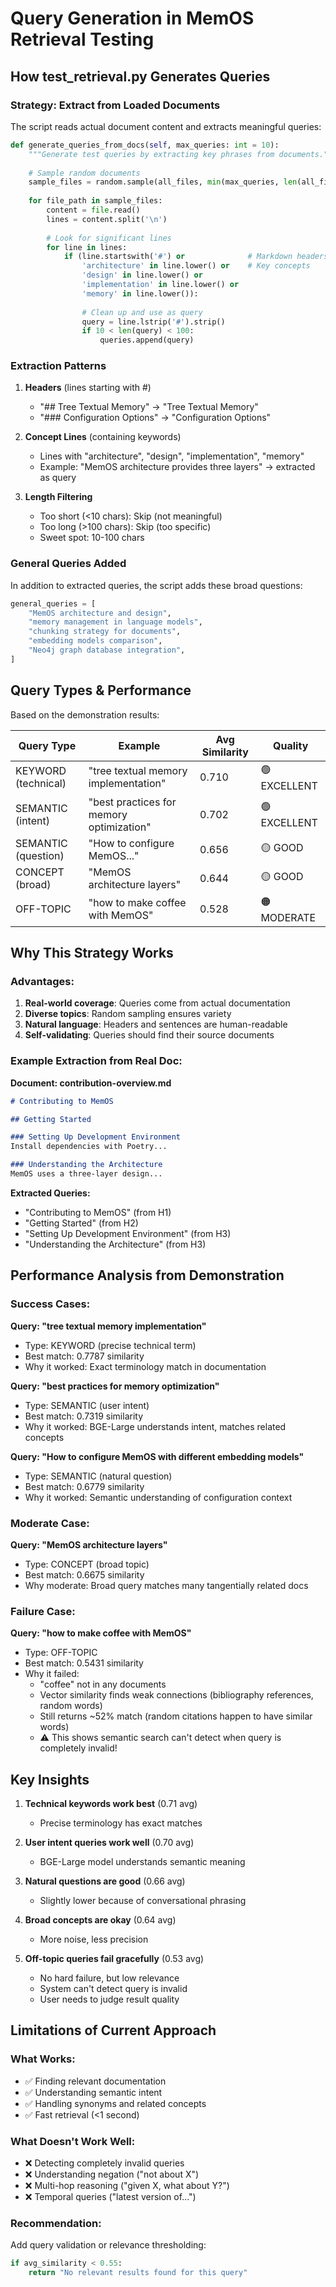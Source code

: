 # Query Generation in MemOS Retrieval Testing

## How test_retrieval.py Generates Queries

### Strategy: Extract from Loaded Documents

The script reads actual document content and extracts meaningful queries:

```python
def generate_queries_from_docs(self, max_queries: int = 10):
    """Generate test queries by extracting key phrases from documents."""
    
    # Sample random documents
    sample_files = random.sample(all_files, min(max_queries, len(all_files)))
    
    for file_path in sample_files:
        content = file.read()
        lines = content.split('\n')
        
        # Look for significant lines
        for line in lines:
            if (line.startswith('#') or              # Markdown headers
                'architecture' in line.lower() or    # Key concepts
                'design' in line.lower() or
                'implementation' in line.lower() or
                'memory' in line.lower()):
                
                # Clean up and use as query
                query = line.lstrip('#').strip()
                if 10 < len(query) < 100:
                    queries.append(query)
```

### Extraction Patterns

1. **Headers** (lines starting with #)
   - "## Tree Textual Memory" → "Tree Textual Memory"
   - "### Configuration Options" → "Configuration Options"

2. **Concept Lines** (containing keywords)
   - Lines with "architecture", "design", "implementation", "memory"
   - Example: "MemOS architecture provides three layers" → extracted as query

3. **Length Filtering**
   - Too short (<10 chars): Skip (not meaningful)
   - Too long (>100 chars): Skip (too specific)
   - Sweet spot: 10-100 chars

### General Queries Added

In addition to extracted queries, the script adds these broad questions:

```python
general_queries = [
    "MemOS architecture and design",
    "memory management in language models",
    "chunking strategy for documents",
    "embedding models comparison",
    "Neo4j graph database integration",
]
```

## Query Types & Performance

Based on the demonstration results:

| Query Type | Example | Avg Similarity | Quality |
|------------|---------|----------------|---------|
| KEYWORD (technical) | "tree textual memory implementation" | 0.710 | 🟢 EXCELLENT |
| SEMANTIC (intent) | "best practices for memory optimization" | 0.702 | 🟢 EXCELLENT |
| SEMANTIC (question) | "How to configure MemOS..." | 0.656 | 🟡 GOOD |
| CONCEPT (broad) | "MemOS architecture layers" | 0.644 | 🟡 GOOD |
| OFF-TOPIC | "how to make coffee with MemOS" | 0.528 | 🟠 MODERATE |

## Why This Strategy Works

### Advantages:
1. **Real-world coverage**: Queries come from actual documentation
2. **Diverse topics**: Random sampling ensures variety
3. **Natural language**: Headers and sentences are human-readable
4. **Self-validating**: Queries should find their source documents

### Example Extraction from Real Doc:

**Document: contribution-overview.md**
```markdown
# Contributing to MemOS

## Getting Started

### Setting Up Development Environment
Install dependencies with Poetry...

### Understanding the Architecture
MemOS uses a three-layer design...
```

**Extracted Queries:**
- "Contributing to MemOS" (from H1)
- "Getting Started" (from H2)
- "Setting Up Development Environment" (from H3)
- "Understanding the Architecture" (from H3)

## Performance Analysis from Demonstration

### Success Cases:

**Query: "tree textual memory implementation"**
- Type: KEYWORD (precise technical term)
- Best match: 0.7787 similarity
- Why it worked: Exact terminology match in documentation

**Query: "best practices for memory optimization"**
- Type: SEMANTIC (user intent)
- Best match: 0.7319 similarity
- Why it worked: BGE-Large understands intent, matches related concepts

**Query: "How to configure MemOS with different embedding models"**
- Type: SEMANTIC (natural question)
- Best match: 0.6779 similarity
- Why it worked: Semantic understanding of configuration context

### Moderate Case:

**Query: "MemOS architecture layers"**
- Type: CONCEPT (broad topic)
- Best match: 0.6675 similarity
- Why moderate: Broad query matches many tangentially related docs

### Failure Case:

**Query: "how to make coffee with MemOS"**
- Type: OFF-TOPIC
- Best match: 0.5431 similarity
- Why it failed: 
  - "coffee" not in any documents
  - Vector similarity finds weak connections (bibliography references, random words)
  - Still returns ~52% match (random citations happen to have similar words)
  - ⚠️ This shows semantic search can't detect when query is completely invalid!

## Key Insights

1. **Technical keywords work best** (0.71 avg)
   - Precise terminology has exact matches
   
2. **User intent queries work well** (0.70 avg)
   - BGE-Large model understands semantic meaning
   
3. **Natural questions are good** (0.66 avg)
   - Slightly lower because of conversational phrasing
   
4. **Broad concepts are okay** (0.64 avg)
   - More noise, less precision
   
5. **Off-topic queries fail gracefully** (0.53 avg)
   - No hard failure, but low relevance
   - System can't detect query is invalid
   - User needs to judge result quality

## Limitations of Current Approach

### What Works:
- ✅ Finding relevant documentation
- ✅ Understanding semantic intent
- ✅ Handling synonyms and related concepts
- ✅ Fast retrieval (<1 second)

### What Doesn't Work Well:
- ❌ Detecting completely invalid queries
- ❌ Understanding negation ("not about X")
- ❌ Multi-hop reasoning ("given X, what about Y?")
- ❌ Temporal queries ("latest version of...")

### Recommendation:
Add query validation or relevance thresholding:
```python
if avg_similarity < 0.55:
    return "No relevant results found for this query"
```
